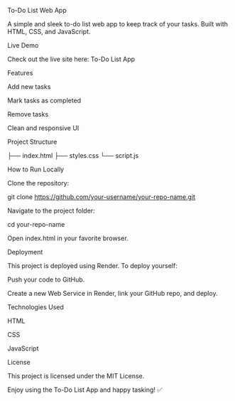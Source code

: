 To-Do List Web App

A simple and sleek to-do list web app to keep track of your tasks. Built with HTML, CSS, and JavaScript.

Live Demo

Check out the live site here: To-Do List App

Features

Add new tasks

Mark tasks as completed

Remove tasks

Clean and responsive UI

Project Structure

├── index.html
├── styles.css
└── script.js

How to Run Locally

Clone the repository:

git clone https://github.com/your-username/your-repo-name.git

Navigate to the project folder:

cd your-repo-name

Open index.html in your favorite browser.

Deployment

This project is deployed using Render. To deploy yourself:

Push your code to GitHub.

Create a new Web Service in Render, link your GitHub repo, and deploy.

Technologies Used

HTML

CSS

JavaScript

License

This project is licensed under the MIT License.

Enjoy using the To-Do List App and happy tasking! ✅
